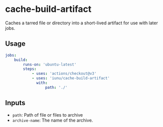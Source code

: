 # cache-build-artifact

Caches a tarred file or directory into a short-lived artifact for use with later jobs.

## Usage

```yaml
jobs:
    build:
        runs-on: 'ubuntu-latest'
        steps:
            - uses: 'actions/checkout@v3'
            - uses: 'iunu/cache-build-artifact'
              with:
                  path: './'
```

## Inputs

-   `path`: Path of file or files to archive
-   `archive-name`: The name of the archive.

